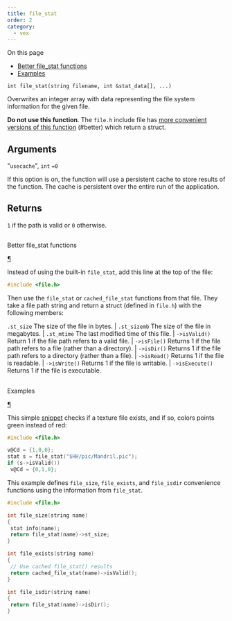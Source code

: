 ```yaml
---
title: file_stat
order: 2
category:
  - vex
---
```


On this page

- [Better file_stat functions](#better)
- [Examples](#examples)

`int file_stat(string filename, int &stat_data[], ...)`

Overwrites an integer array with data representing the file system
information for the given file.

**Do not use this function**. The `file.h` include file has [more convenient versions of this function](file_stat.html) (#better) which return a struct.

## Arguments

"`usecache`",
`int`
`=0`

If this option is on, the function will use a persistent cache to store results of the function. The cache is persistent over the entire run of the application.

## Returns

`1` if the path is valid or `0` otherwise.

##

Better file_stat functions

[¶](#better)

Instead of using the built-in `file_stat`, add this line at the top of the file:

```c
#include <file.h>

```

Then use the `file_stat` or `cached_file_stat` functions from that file. They take a file path string and return a struct (defined in `file.h`) with the following members:

`.st_size` The size of the file in bytes.
|
`.st_sizemb` The size of the file in megabytes.
|
`.st_mtime` The last modified time of this file.
|
`->isValid()` Return 1 if the file path refers to a valid file.
|
`->isFile()` Returns 1 if the file path refers to a file (rather than a directory).
|
`->isDir()` Returns 1 if the file path refers to a directory (rather than a file).
|
`->isRead()` Returns 1 if the file is readable.
|
`->isWrite()` Returns 1 if the file is writable.
|
`->isExecute()` Returns 1 if the file is executable.

##

Examples

[¶](#examples)

This simple [snippet](../snippets.html) checks if a texture file exists, and if so, colors points green instead of red:

```c
#include <file.h>

v@Cd = {1,0,0};
stat s = file_stat("$HH/pic/Mandril.pic");
if (s->isValid())
 v@Cd = {0,1,0};

```

This example defines `file_size`, `file_exists`, and `file_isdir` convenience functions using the information from `file_stat`.

```c
#include <file.h>

int file_size(string name)
{
 stat info(name);
 return file_stat(name)->st_size;
}

int file_exists(string name)
{
 // Use cached file_stat() results
 return cached_file_stat(name)->isValid();
}

int file_isdir(string name)
{
 return file_stat(name)->isDir();
}

```
